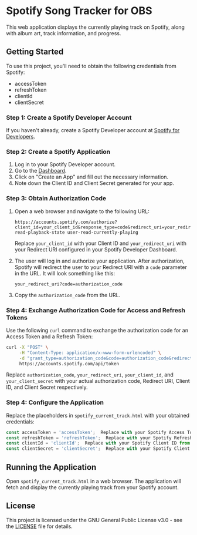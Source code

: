 # Spotify Song Tracker for OBS

This web application displays the currently playing track on Spotify, along with album art, track information, and progress.

## Getting Started

To use this project, you'll need to obtain the following credentials from Spotify:

- accessToken
- refreshToken
- clientId
- clientSecret

### Step 1: Create a Spotify Developer Account

If you haven't already, create a Spotify Developer account at [Spotify for Developers](https://developer.spotify.com/).

### Step 2: Create a Spotify Application

1. Log in to your Spotify Developer account.
2. Go to the [Dashboard](https://developer.spotify.com/dashboard/applications).
3. Click on "Create an App" and fill out the necessary information.
4. Note down the Client ID and Client Secret generated for your app.

### Step 3: Obtain Authorization Code

1. Open a web browser and navigate to the following URL:
   ```plaintext
   https://accounts.spotify.com/authorize?client_id=your_client_id&response_type=code&redirect_uri=your_redirect_uri&scope=user-read-playback-state user-read-currently-playing
   ```

   Replace `your_client_id` with your Client ID and `your_redirect_uri` with your Redirect URI configured in your Spotify Developer Dashboard.

2. The user will log in and authorize your application. After authorization, Spotify will redirect the user to your Redirect URI with a `code` parameter in the URL. It will look something like this:
   ```plaintext
   your_redirect_uri?code=authorization_code
   ```

3. Copy the `authorization_code` from the URL.

### Step 4: Exchange Authorization Code for Access and Refresh Tokens

Use the following `curl` command to exchange the authorization code for an Access Token and a Refresh Token:

```bash
curl -X "POST" \
     -H "Content-Type: application/x-www-form-urlencoded" \
     -d "grant_type=authorization_code&code=authorization_code&redirect_uri=your_redirect_uri&client_id=your_client_id&client_secret=your_client_secret" \
     https://accounts.spotify.com/api/token
```

Replace `authorization_code`, `your_redirect_uri`, `your_client_id`, and `your_client_secret` with your actual authorization code, Redirect URI, Client ID, and Client Secret respectively.


### Step 4: Configure the Application

Replace the placeholders in `spotify_current_track.html` with your obtained credentials:

```javascript
const accessToken = 'accessToken';  Replace with your Spotify Access Token. More info on README
const refreshToken = 'refreshToken';  Replace with your Spotify Refresh Token. More info on README
const clientId = 'clientId';  Replace with your Spotify Client ID from https://developer.spotify.com/
const clientSecret = 'clientSecret';  Replace with your Spotify Client Secret from https://developer.spotify.com/
```

## Running the Application

Open `spotify_current_track.html` in a web browser. The application will fetch and display the currently playing track from your Spotify account.

## License

This project is licensed under the GNU General Public License v3.0 - see the [LICENSE](LICENSE) file for details.
